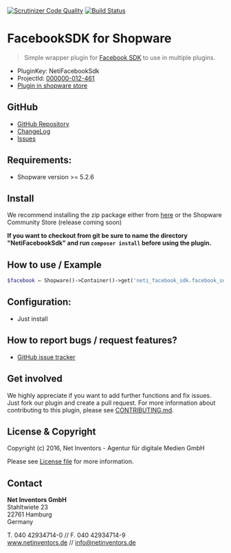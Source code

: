 [![Scrutinizer Code Quality](https://scrutinizer-ci.com/g/NetInventors/sw.ext.neti_facebook_sdk/badges/quality-score.png?b=master)](https://scrutinizer-ci.com/g/NetInventors/sw.ext.neti_facebook_sdk/?branch=master)
[![Build Status](https://scrutinizer-ci.com/g/NetInventors/sw.ext.neti_php_excel/badges/build.png?b=master)](https://scrutinizer-ci.com/g/NetInventors/sw.ext.neti_php_excel/build-status/master)

# FacebookSDK for Shopware
> Simple wrapper plugin for [Facebook SDK](https://developers.facebook.com/docs/reference/php/) to use in multiple plugins.

* PluginKey: NetiFacebookSdk
* ProjectId: [000000-012-461](https://redmine.netinventors.de/projects/000000-012-461/)
* [Plugin in shopware store](http://store.shopware.com/detail/index/sArticle/163326)

## GitHub
* [GitHub Repository](https://github.com/NetInventors/sw.ext.neti_facebook_sdk/) 
* [ChangeLog](https://github.com/NetInventors/sw.ext.neti_facebook_sdk/commits)
* [Issues](https://github.com/NetInventors/sw.ext.neti_facebook_sdk/issues)

## Requirements:
* Shopware version >= 5.2.6

## Install 
We recommend installing the zip package either from [here](https://github.com/NetInventors/sw.ext.neti_facebook_sdk/releases/latest) or the Shopware Community Store (release coming soon)

**If you want to checkout from git be sure to name the directory "NetiFacebookSdk" and run `composer install` before using the plugin.**

## How to use / Example
```php
$facebook = Shopware()->Container()->get('neti_facebook_sdk.facebook_sdkfactory')->createSdk();
```

## Configuration:
* Just install

## How to report bugs / request features?
* [GitHub issue tracker](https://github.com/NetInventors/sw.ext.neti_facebook_sdk/issues)

## Get involved 
We highly appreciate if you want to add further functions and fix issues. Just fork our plugin and create a pull request.
For more information about contributing to this plugin, please see [CONTRIBUTING.md](CONTRIBUTING.md).

## License & Copyright
Copyright (c) 2016, Net Inventors - Agentur für digitale Medien GmbH

Please see [License file](LICENSE) for more information.

## Contact
**Net Inventors GmbH**  
Stahltwiete 23  
22761 Hamburg  
Germany  

T. 040 42934714-0 // F. 040 42934714-9  
www.netinventors.de // info@netinventors.de 
